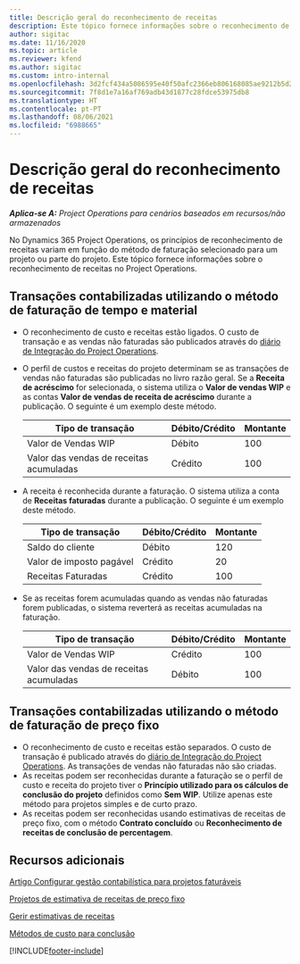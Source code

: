 ```yaml
---
title: Descrição geral do reconhecimento de receitas
description: Este tópico fornece informações sobre o reconhecimento de receitas no Project Operations.
author: sigitac
ms.date: 11/16/2020
ms.topic: article
ms.reviewer: kfend
ms.author: sigitac
ms.custom: intro-internal
ms.openlocfilehash: 3d2fcf434a5086595e40f50afc2366eb806168085ae9212b5d25e3e9bd02e2c6
ms.sourcegitcommit: 7f8d1e7a16af769adb43d1877c28fdce53975db8
ms.translationtype: HT
ms.contentlocale: pt-PT
ms.lasthandoff: 08/06/2021
ms.locfileid: "6988665"
---
```

# <a name="revenue-recognition-overview"></a>Descrição geral do reconhecimento de receitas

_**Aplica-se A:** Project Operations para cenários baseados em recursos/não armazenados_

No Dynamics 365 Project Operations, os princípios de reconhecimento de receitas variam em função do método de faturação selecionado para um projeto ou parte do projeto. Este tópico fornece informações sobre o reconhecimento de receitas no Project Operations.

## <a name="transactions-accounted-using-time-and-material-billing-method"></a>Transações contabilizadas utilizando o método de faturação de tempo e material

- O reconhecimento de custo e receitas estão ligados. O custo de transação e as vendas não faturadas são publicados através do [diário de Integração do Project Operations](../project-accounting/project-operations-integration-journal.md).
- O perfil de custos e receitas do projeto determinam se as transações de vendas não faturadas são publicadas no livro razão geral. Se a **Receita de acréscimo** for selecionada, o sistema utiliza o **Valor de vendas WIP** e as contas **Valor de vendas de receita de acréscimo** durante a publicação. O seguinte é um exemplo deste método.  

  | Tipo de transação | Débito/Crédito | Montante |
  | --- | --- | --- |
  | Valor de Vendas WIP | Débito | 100 |
  | Valor das vendas de receitas acumuladas | Crédito | 100 |

- A receita é reconhecida durante a faturação. O sistema utiliza a conta de **Receitas faturadas** durante a publicação. O seguinte é um exemplo deste método.  

  | Tipo de transação | Débito/Crédito | Montante |
  | --- | --- | --- |
  | Saldo do cliente | Débito | 120 |
  | Valor de imposto pagável | Crédito | 20 |
  | Receitas Faturadas | Crédito | 100 |

- Se as receitas forem acumuladas quando as vendas não faturadas forem publicadas, o sistema reverterá as receitas acumuladas na faturação.

  | Tipo de transação | Débito/Crédito | Montante |
  | --- | --- | --- |
  | Valor de Vendas WIP | Crédito | 100 |
  | Valor das vendas de receitas acumuladas | Débito | 100 |

## <a name="transactions-accounted-using-the-fixed-price-billing-method"></a>Transações contabilizadas utilizando o método de faturação de preço fixo

- O reconhecimento de custo e receitas estão separados. O custo de transação é publicado através do [diário de Integração do Project Operations](../project-accounting/project-operations-integration-journal.md). As transações de vendas não faturadas não são criadas.
- As receitas podem ser reconhecidas durante a faturação se o perfil de custo e receita do projeto tiver o **Princípio utilizado para os cálculos de conclusão do projeto** definidos como **Sem WIP**. Utilize apenas este método para projetos simples e de curto prazo.
- As receitas podem ser reconhecidas usando estimativas de receitas de preço fixo, com o método **Contrato concluído** ou **Reconhecimento de receitas de conclusão de percentagem**.

## <a name="additional-resources"></a>Recursos adicionais
[Artigo Configurar gestão contabilística para projetos faturáveis](../project-accounting/configure-accounting-billable-projects.md)

[Projetos de estimativa de receitas de preço fixo](rev-rec-percentage-completion-method.md)

[Gerir estimativas de receitas](rev-rec-completed-contract-method.md)

[Métodos de custo para conclusão](cost-complete-methods.md)


[!INCLUDE[footer-include](../includes/footer-banner.md)]
